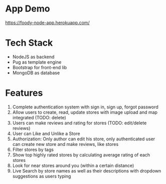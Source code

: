 # App Demo

https://foody-node-app.herokuapp.com/

# Tech Stack
- NodeJS as backend
- Pug as template engine
- Bootstrap for front-end lib
- MongoDB as database

# Features
1. Complete authentication system with sign in, sign up, forgot password
2. Allow users to create, read, update stores with image upload and map integrated (TODO: delete)
3. Users can make reviews and rating for stores (TODO: edit/delete reviews)
4. User can Like and Unlike a Store
5. Authorization: Only author can edit his store, only authenticated user can create new store and make reviews, like stores
6. Filter stores by tags
7. Show top highly rated stores by calculating average rating of each stores
8. Look for near stores around you (within a certain distance)
9. Live Search by store names as well as their descriptions with dropdown suggestions as users typing
